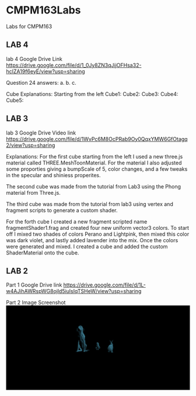 # CMPM163Labs
Labs for CMPM163

LAB 4
---------------------------------------------------------------------------------------------------------
lab 4 Google Drive Link
https://drive.google.com/file/d/1_0Jy8ZN3qJijOFHsa32-hcIZA19f6eyE/view?usp=sharing

Question 24 answers:
a. 
b.
c.

Cube Explanations:
Starting from the left
Cube1:
Cube2:
Cube3:
Cube4:
Cube5:


LAB 3
---------------------------------------------------------------------------------------
lab 3 Google Drive Video link
https://drive.google.com/file/d/1WvPc6M8OcPRab9Oy0QqxYMW6GfOtagq2/view?usp=sharing

Explanations: 
For the first cube starting from the left I used a new three.js material called THREE.MeshToonMaterial. For the material I also adjusted some proporties giving a bumpScale of 5, color changes, and a few tweaks in the specular and shiniess properites.

The second cube was made from the tutorial from Lab3 using the Phong material from Three.js.

The third cube was made from the tutorial from lab3 using vertex and fragment scripts to generate a custom shader.

For the forth cube I created a new fragment scripted name fragmentShader1.frag and created four new uniform vector3 colors. To start off I mixed two shades of colors Perano and Lightpink, then mixed this color was dark violet, and lastly added lavender into the mix. Once the colors were generated and mixed. I created a cube and added the custom ShaderMaterial onto the cube.




LAB 2
---------------------------------------------------------------------------------------
Part 1 Google Drive link 
https://drive.google.com/file/d/1L-w4AJihAWRspWG8ojld5iulsIqTSHeW/view?usp=sharing

Part 2 Image Screenshot
![](images/part2_image.png)

